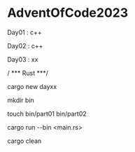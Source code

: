 # AdventOfCode2023

Day01 : c++

Day02 : c++

Day03 : xx

/ *** Rust ***/

cargo new dayxx

mkdir bin

touch bin/part01 bin/part02

cargo run --bin <main.rs>

cargo clean
